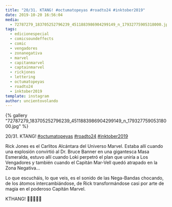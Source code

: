 ```yaml
---
title: "20/31. KTANG! #octumatopeyas #roadto24 #inktober2019"
date: 2019-10-20 16:56:04
media: 
  - 72787279_183705252796239_4511883986904299149_n_17932775905318000.jpg
tags: 
  - edicionespecial
  - comicsoundeffects
  - comic
  - vengadores
  - zonanegativa
  - marvel
  - capitanmarvel
  - captainmarvel
  - rickjones
  - lettering
  - octumatopeyas
  - roadto24
  - inktober2019
template: instagram
author: uncientovolando
---
```


{% gallery "72787279_183705252796239_4511883986904299149_n_17932775905318000.jpg" %}

20/31. KTANG! [#octumatopeyas](/tags/octumatopeyas) [#roadto24](/tags/roadto24) [#inktober2019](/tags/inktober2019)

Rick Jones es el Carlitos Alcántara del Universo Marvel. Estaba allí cuando una explosión convirtió al Dr. Bruce Banner en una gigantesca Masa Esmeralda, estuvo allí cuando Loki perpetró el plan que uniría a Los Vengadores y también cuando el Capitán Mar-Vell quedó atrapado en la Zona Negativa...

Lo que escucháis, lo que veis, es el sonido de las Nega-Bandas chocando, de los átomos intercambiándose, de Rick transformándose casi por arte de magia en el poderoso Capitán Marvel.

KTHANG!
🤜🏼💥🤛🏼
